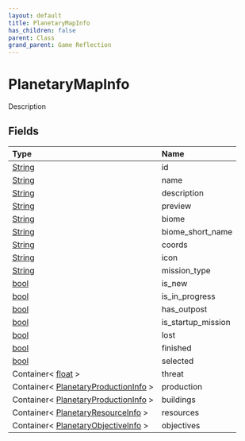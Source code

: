 ```yaml
---
layout: default
title: PlanetaryMapInfo
has_children: false
parent: Class
grand_parent: Game Reflection
---
```

# PlanetaryMapInfo
Description 

## Fields

| Type | Name |
|:----------|:--------------|
| [String](/riftbreaker-wiki/docs/game-reflection/components/string/) | id |
| [String](/riftbreaker-wiki/docs/game-reflection/components/string/) | name |
| [String](/riftbreaker-wiki/docs/game-reflection/components/string/) | description |
| [String](/riftbreaker-wiki/docs/game-reflection/components/string/) | preview |
| [String](/riftbreaker-wiki/docs/game-reflection/components/string/) | biome |
| [String](/riftbreaker-wiki/docs/game-reflection/components/string/) | biome_short_name |
| [String](/riftbreaker-wiki/docs/game-reflection/components/string/) | coords |
| [String](/riftbreaker-wiki/docs/game-reflection/components/string/) | icon |
| [String](/riftbreaker-wiki/docs/game-reflection/components/string/) | mission_type |
| [bool](/riftbreaker-wiki/docs/game-reflection/components/bool/) | is_new |
| [bool](/riftbreaker-wiki/docs/game-reflection/components/bool/) | is_in_progress |
| [bool](/riftbreaker-wiki/docs/game-reflection/components/bool/) | has_outpost |
| [bool](/riftbreaker-wiki/docs/game-reflection/components/bool/) | is_startup_mission |
| [bool](/riftbreaker-wiki/docs/game-reflection/components/bool/) | lost |
| [bool](/riftbreaker-wiki/docs/game-reflection/components/bool/) | finished |
| [bool](/riftbreaker-wiki/docs/game-reflection/components/bool/) | selected |
| Container< [float](/riftbreaker-wiki/docs/game-reflection/components/float/) > | threat |
| Container< [PlanetaryProductionInfo](/riftbreaker-wiki/docs/game-reflection/classes/planetary_production_info/) > | production |
| Container< [PlanetaryProductionInfo](/riftbreaker-wiki/docs/game-reflection/classes/planetary_production_info/) > | buildings |
| Container< [PlanetaryResourceInfo](/riftbreaker-wiki/docs/game-reflection/classes/planetary_resource_info/) > | resources |
| Container< [PlanetaryObjectiveInfo](/riftbreaker-wiki/docs/game-reflection/classes/planetary_objective_info/) > | objectives |

